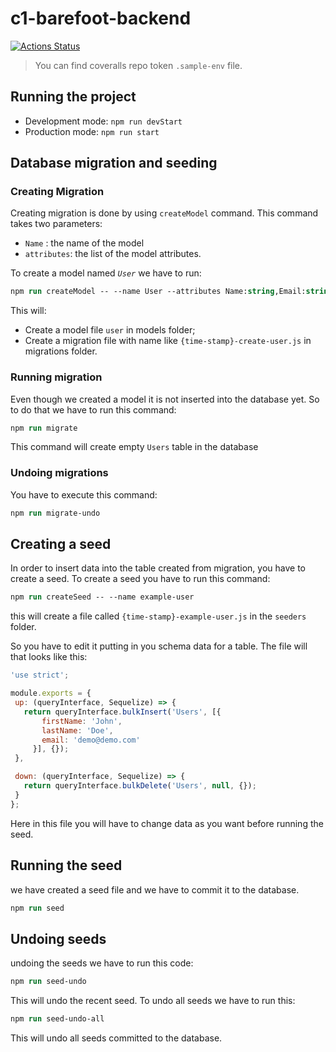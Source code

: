 # c1-barefoot-backend
[![Actions Status](https://https://github.com/c4-barefoot-backend/workflows/BarefootNomad/badge.svg)](https://https://github.com/c4-BarefootNomad/actions)



>You can find coveralls repo token `.sample-env` file.

## Running the project
* Development mode: ``npm run devStart``
* Production mode: ``npm run start``
## Database migration and seeding
### Creating Migration
Creating migration is done by using `createModel` command. 
This command takes two parameters:
* ``Name`` : the name of the model
* ``attributes``: the list of the model attributes.

To create a model named _``User``_  we have to run:
```ps
npm run createModel -- --name User --attributes Name:string,Email:string
```
This will:

* Create a model file ``user`` in models folder;
* Create a migration file with name like `{time-stamp}-create-user.js` in migrations folder.

### Running migration
Even though we created  a model it is not inserted into the database yet. So to do that we have to run this command:
```ps
npm run migrate
```
This command will create empty ``Users`` table in the database

### Undoing migrations
You have to execute this command: 
```ps
npm run migrate-undo
```
 ## Creating a seed
 In order to insert data into the table created from migration, you have to create a seed.
 To create a seed you have to run this command:
 ```ps
 npm run createSeed -- --name example-user
 ```

 this will create a file called ``{time-stamp}-example-user.js`` in the `seeders` folder.

 So you have to edit it putting in you schema data for a table. The file will that looks like this:
 ```js
 'use strict';

module.exports = {
  up: (queryInterface, Sequelize) => {
    return queryInterface.bulkInsert('Users', [{
        firstName: 'John',
        lastName: 'Doe',
        email: 'demo@demo.com'
      }], {});
  },

  down: (queryInterface, Sequelize) => {
    return queryInterface.bulkDelete('Users', null, {});
  }
};
 ```
 Here in this file you will have to change data as you want before running the seed.

 ## Running the seed
 we have created a seed file and we have to commit it to the database.

```ps
npm run seed
```

## Undoing seeds
undoing the seeds we have to run this code:
```ps
npm run seed-undo
```
This will undo the recent seed.
To undo all seeds we have to run this:
```ps
npm run seed-undo-all
```
This will undo all seeds committed to the database.
